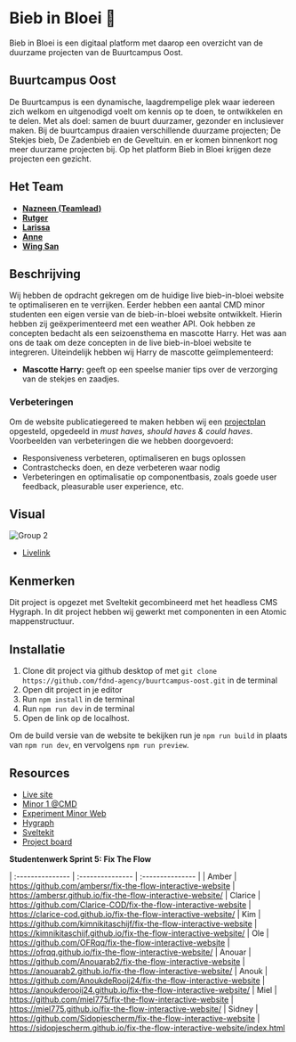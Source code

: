 # Bieb in Bloei 🌱

Bieb in Bloei is een digitaal platform met daarop een overzicht van de duurzame projecten van de Buurtcampus Oost. 

## Buurtcampus Oost

De Buurtcampus is een dynamische, laagdrempelige plek waar iedereen zich welkom en uitgenodigd voelt om kennis op te doen, te ontwikkelen en te delen. Met als doel: samen de buurt duurzamer, gezonder en inclusiever maken.
Bij de buurtcampus draaien verschillende duurzame projecten; De Stekjes bieb, De Zadenbieb en de Geveltuin. en er komen binnenkort nog meer duurzame projecten bij. Op het platform Bieb in Bloei krijgen deze projecten een gezicht.

## Het Team

- [**Nazneen (Teamlead)**](https://github.com/Nazneen05x)
- [**Rutger**](https://github.com/rutgerkock)
- [**Larissa**](https://github.com/Lmikkers)
- [**Anne**](https://github.com/Annevd)
- [**Wing San**](https://github.com/wingsvn)

## Beschrijving
Wij hebben de opdracht gekregen om de huidige live bieb-in-bloei website te optimaliseren en te verrijken. Eerder hebben een aantal CMD minor studenten een eigen versie van de bieb-in-bloei website ontwikkelt. Hierin hebben zij geëxperimenteerd met een weather API. Ook hebben ze concepten bedacht als een seizoensthema en mascotte Harry. Het was aan ons de taak om deze concepten in de live bieb-in-bloei website te integreren. Uiteindelijk hebben wij Harry de mascotte geïmplementeerd:

* **Mascotte Harry:** geeft op een speelse manier tips over de verzorging van de stekjes en zaadjes. 


### Verbeteringen

Om de website publicatiegereed te maken hebben wij een [projectplan](https://github.com/fdnd-agency/buurtcampus-oost/issues/198) opgesteld, opgedeeld in _must haves, should haves & could haves_.
Voorbeelden van verbeteringen die we hebben doorgevoerd:
* Responsiveness verbeteren, optimaliseren en bugs oplossen
* Contrastchecks doen, en deze verbeteren waar nodig
* Verbeteringen en optimalisatie op componentbasis, zoals goede user feedback, pleasurable user experience, etc.

## Visual

![Group 2](https://github.com/user-attachments/assets/d1a639eb-9bcd-4881-bdbf-36cfec543f5c)

- [Livelink](https://biebinbloei.agency.fdnd.nl/)

## Kenmerken

Dit project is opgezet met Sveltekit gecombineerd met het headless CMS Hygraph. In dit project hebben wij gewerkt met componenten in een Atomic mappenstructuur.

## Installatie

1. Clone dit project via github desktop of met `git clone https://github.com/fdnd-agency/buurtcampus-oost.git` in de terminal
2. Open dit project in je editor
3. Run `npm install` in de terminal
4. Run `npm run dev` in de terminal
5. Open de link op de localhost.

Om de build versie van de website te bekijken run je `npm run build` in plaats van `npm run dev`, en vervolgens `npm run preview`.

## Resources

- [Live site](https://biebinbloei.agency.fdnd.nl/)
- [Minor 1 @CMD](https://plantswap-identifier.vercel.app/) 
- [Experiment Minor Web](https://buurtcampus-oost.onrender.com/)
- [Hygraph](https://hygraph.com)
- [Sveltekit](https://kit.svelte.dev/docs/introduction)
- [Project board](https://github.com/orgs/fdnd-agency/projects/3)

**Studentenwerk Sprint 5: Fix The Flow** 

| :--------------- | :--------------- | :--------------- |
| Amber	| https://github.com/ambersr/fix-the-flow-interactive-website | https://ambersr.github.io/fix-the-flow-interactive-website/ 
| Clarice	| https://github.com/Clarice-COD/fix-the-flow-interactive-website  | https://clarice-cod.github.io/fix-the-flow-interactive-website/ 
| Kim	| https://github.com/kimnikitaschijf/fix-the-flow-interactive-website | https://kimnikitaschijf.github.io/fix-the-flow-interactive-website/ 
| Ole	| https://github.com/OFRqq/fix-the-flow-interactive-website | https://ofrqq.github.io/fix-the-flow-interactive-website/ 
| Anouar | https://github.com/Anouarab2/fix-the-flow-interactive-website | https://anouarab2.github.io/fix-the-flow-interactive-website/ 
| Anouk	| https://github.com/AnoukdeRooij24/fix-the-flow-interactive-website | https://anoukderooij24.github.io/fix-the-flow-interactive-website/ 
| Miel	| https://github.com/miel775/fix-the-flow-interactive-website	| https://miel775.github.io/fix-the-flow-interactive-website/ 
| Sidney	| https://github.com/Sidopjescherm/fix-the-flow-interactive-website	| https://sidopjescherm.github.io/fix-the-flow-interactive-website/index.html
